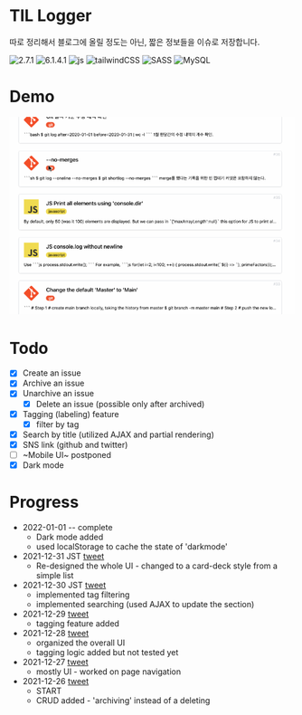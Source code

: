 # TIL Logger

따로 정리해서 블로그에 올릴 정도는 아닌, 짧은 정보들을 이슈로 저장합니다.

<div>
<img src="https://cdn.jsdelivr.net/gh/devicons/devicon/icons/ruby/ruby-original.svg" width="50" height="50" alt="2.7.1" /> 
<img src="https://cdn.jsdelivr.net/gh/devicons/devicon/icons/rails/rails-original-wordmark.svg" width="50" height="50" alt="6.1.4.1"/>
<img src="https://cdn.jsdelivr.net/gh/devicons/devicon/icons/javascript/javascript-original.svg" width="50" height="50" alt="js" />
<img src="https://cdn.jsdelivr.net/gh/devicons/devicon/icons/tailwindcss/tailwindcss-plain.svg" width="50" height="50" alt="tailwindCSS"/>
<img src="https://cdn.jsdelivr.net/gh/devicons/devicon/icons/sass/sass-original.svg" width="50" height="50" alt="SASS"/>
<img src="https://cdn.jsdelivr.net/gh/devicons/devicon/icons/mysql/mysql-original-wordmark.svg" width="50" height="50" alt="MySQL"/>
</div>

# Demo 
![Project demo](./project-demo.gif)

# Todo
- [x] Create an issue 
- [x] Archive an issue
- [x] Unarchive an issue
  - [x] Delete an issue (possible only after archived)
- [x] Tagging (labeling) feature
  + [x] filter by tag
- [x] Search by title (utilized AJAX and partial rendering)
- [x] SNS link (github and twitter) 
- [ ] ~Mobile UI~ postponed
- [x] Dark mode

# Progress 
- 2022-01-01 -- complete 
  + Dark mode added 
  + used localStorage to cache the state of 'darkmode'
- 2021-12-31 JST [tweet](https://twitter.com/euisblue/status/1476920357202194433?s=20)
  + Re-designed the whole UI - changed to a card-deck style from a simple list 
- 2021-12-30 JST [tweet](https://twitter.com/euisblue/status/1476567344864727042?s=20)
  + implemented tag filtering 
  + implemented searching (used AJAX to update the section) 
- 2021-12-29 [tweet](https://twitter.com/euisblue/status/1475829424381919239?s=20) 
  + tagging feature added
- 2021-12-28 [tweet](https://twitter.com/euisblue/status/1475631622430937090?s=20)
  + organized the overall UI 
  + tagging logic added but not tested yet 
- 2021-12-27 [tweet](https://twitter.com/euisblue/status/1475471820002578435?s=20)
  + mostly UI - worked on page navigation
- 2021-12-26 [tweet](https://twitter.com/euisblue/status/1475116117240987648?s=20)
  + START
  + CRUD added - 'archiving' instead of a deleting
